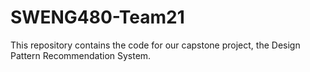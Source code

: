 # SWENG480-Team21
This repository contains the code for our capstone project, the Design Pattern Recommendation System.
